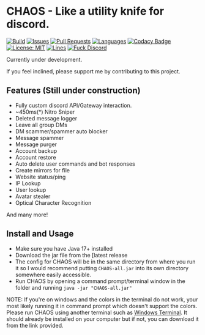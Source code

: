 # CHAOS - Like a utility knife for discord.

[![Build](https://github.com/caffeine-moe/CHAOS/workflows/Build/badge.svg)](https://github.com/caffeine-moe/CHAOS/actions/workflows/ci.yml) [![Issues](https://img.shields.io/github/issues/caffeine-moe/CHAOS)](https://github.com/caffeine-moe/CHAOS/issues) [![Pull Requests](https://img.shields.io/github/issues-pr/caffeine-moe/CHAOS)](https://github.com/caffeine-moe/CHAOS/pulls) [![Languages](https://img.shields.io/github/languages/top/caffeine-moe/CHAOS)](https://github.com/caffeine-moe/CHAOS/search?l=kotlin&type=code) [![Codacy Badge](https://app.codacy.com/project/badge/Grade/20fac2c6452940e592ffc9e06f21972a)](https://www.codacy.com/gh/caffeine-moe/CHAOS/dashboard?utm_source=github.com&amp;utm_medium=referral&amp;utm_content=caffeine-moe/CHAOS&amp;utm_campaign=Badge_Grade) [![License: MIT](https://img.shields.io/github/license/caffeine-moe/CHAOS)](https://mit-license.org/) [![Lines](https://img.shields.io/tokei/lines/github/caffeine-moe/CHAOS)]() [![Fuck Discord](https://img.shields.io/badge/Fuck-Discord-critical)](https://discord.com/developers/docs/topics/oauth2#bot-vs-user-accounts)


Currently under development.

If you feel inclined, please support me by contributing to this project. 


## Features (Still under construction)
- Fully custom discord API/Gateway interaction.
- ~450ms(*) Nitro Sniper
- Deleted message logger
- Leave all group DMs
- DM scammer/spammer auto blocker
- Message spammer
- Message purger
- Account backup
- Account restore
- Auto delete user commands and bot responses
- Create mirrors for file
- Website status/ping
- IP Lookup
- User lookup
- Avatar stealer
- Optical Character Recognition

And many more!

## Install and Usage
- Make sure you have Java 17+ installed
- Download the jar file from the [latest release
- The config for CHAOS will be in the same directory from where you run it so I would recommend putting `CHAOS-all.jar` into its own directory somewhere easily accessible.
- Run CHAOS by opening a command prompt/terminal window in the folder and running `java -jar "CHAOS-all.jar"`

NOTE: If you're on windows and the colors in the terminal do not work, your most likely running it in command prompt which doesn't support the colors.  Please run CHAOS using another terminal such as [Windows Terminal](https://apps.microsoft.com/store/detail/windows-terminal/9N0DX20HK701).  It should already be installed on your computer but if not, you can download it from the link provided.
